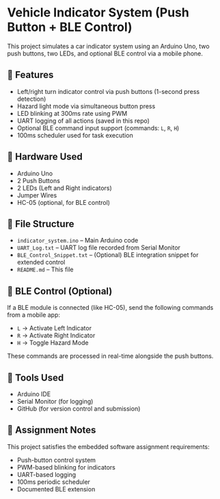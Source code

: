# Vehicle Indicator System (Push Button + BLE Control)

This project simulates a car indicator system using an Arduino Uno, two push buttons, two LEDs, and optional BLE control via a mobile phone.

## 📌 Features

- Left/right turn indicator control via push buttons (1-second press detection)
- Hazard light mode via simultaneous button press
- LED blinking at 300ms rate using PWM
- UART logging of all actions (saved in this repo)
- Optional BLE command input support (commands: `L`, `R`, `H`)
- 100ms scheduler used for task execution

## 🔧 Hardware Used

- Arduino Uno
- 2 Push Buttons
- 2 LEDs (Left and Right indicators)
- Jumper Wires
- HC-05 (optional, for BLE control)

## 📁 File Structure

- `indicator_system.ino` – Main Arduino code
- `UART_Log.txt` – UART log file recorded from Serial Monitor
- `BLE_Control_Snippet.txt` – (Optional) BLE integration snippet for extended control
- `README.md` – This file

## 🔌 BLE Control (Optional)

If a BLE module is connected (like HC-05), send the following commands from a mobile app:

- `L` → Activate Left Indicator
- `R` → Activate Right Indicator
- `H` → Toggle Hazard Mode

These commands are processed in real-time alongside the push buttons.

## 🧰 Tools Used

- Arduino IDE
- Serial Monitor (for logging)
- GitHub (for version control and submission)

## 📃 Assignment Notes

This project satisfies the embedded software assignment requirements:

- Push-button control system
- PWM-based blinking for indicators
- UART-based logging
- 100ms periodic scheduler
- Documented BLE extension

